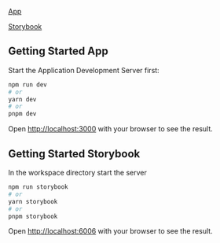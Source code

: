 [App](https://anthill-app.vercel.app/)

[Storybook](https://anthill-storybook.vercel.app/)

## Getting Started App

Start the Application Development Server first:

```bash
npm run dev
# or
yarn dev
# or
pnpm dev
```

Open [http://localhost:3000](http://localhost:3000) with your browser to see the result.

## Getting Started Storybook

In the workspace directory start the server

```bash
npm run storybook
# or
yarn storybook
# or
pnpm storybook
```

Open [http://localhost:6006](http://localhost:6006) with your browser to see the result.
